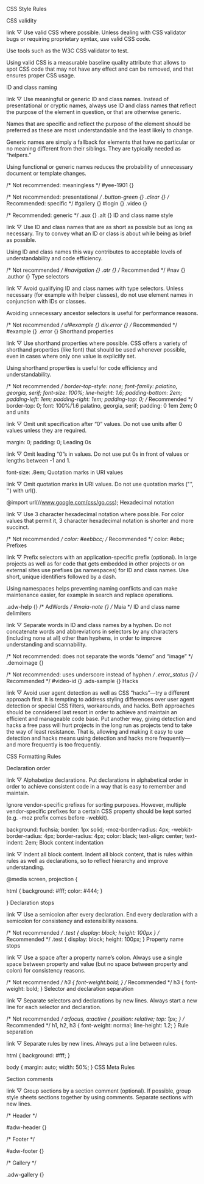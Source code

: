 CSS Style Rules

CSS validity

link ▽ Use valid CSS where possible.
Unless dealing with CSS validator bugs or requiring proprietary syntax, use valid CSS code.

Use tools such as the W3C CSS validator to test.

Using valid CSS is a measurable baseline quality attribute that allows to spot CSS code that may not have any effect and can be removed, and that ensures proper CSS usage.

ID and class naming

link ▽ Use meaningful or generic ID and class names.
Instead of presentational or cryptic names, always use ID and class names that reflect the purpose of the element in question, or that are otherwise generic.

Names that are specific and reflect the purpose of the element should be preferred as these are most understandable and the least likely to change.

Generic names are simply a fallback for elements that have no particular or no meaning different from their siblings. They are typically needed as “helpers.”

Using functional or generic names reduces the probability of unnecessary document or template changes.

/* Not recommended: meaningless */
#yee-1901 {}

/* Not recommended: presentational */
.button-green {}
.clear {}
/* Recommended: specific */
#gallery {}
#login {}
.video {}

/* Recommended: generic */
.aux {}
.alt {}
ID and class name style

link ▽ Use ID and class names that are as short as possible but as long as necessary.
Try to convey what an ID or class is about while being as brief as possible.

Using ID and class names this way contributes to acceptable levels of understandability and code efficiency.

/* Not recommended */
#navigation {}
.atr {}
/* Recommended */
#nav {}
.author {}
Type selectors

link ▽ Avoid qualifying ID and class names with type selectors.
Unless necessary (for example with helper classes), do not use element names in conjunction with IDs or classes.

Avoiding unnecessary ancestor selectors is useful for performance reasons.

/* Not recommended */
ul#example {}
div.error {}
/* Recommended */
#example {}
.error {}
Shorthand properties

link ▽ Use shorthand properties where possible.
CSS offers a variety of shorthand properties (like font) that should be used whenever possible, even in cases where only one value is explicitly set.

Using shorthand properties is useful for code efficiency and understandability.

/* Not recommended */
border-top-style: none;
font-family: palatino, georgia, serif;
font-size: 100%;
line-height: 1.6;
padding-bottom: 2em;
padding-left: 1em;
padding-right: 1em;
padding-top: 0;
/* Recommended */
border-top: 0;
font: 100%/1.6 palatino, georgia, serif;
padding: 0 1em 2em;
0 and units

link ▽ Omit unit specification after “0” values.
Do not use units after 0 values unless they are required.

margin: 0;
padding: 0;
Leading 0s

link ▽ Omit leading “0”s in values.
Do not use put 0s in front of values or lengths between -1 and 1.

font-size: .8em;
Quotation marks in URI values

link ▽ Omit quotation marks in URI values.
Do not use quotation marks ("", '') with url().

@import url(//www.google.com/css/go.css);
Hexadecimal notation

link ▽ Use 3 character hexadecimal notation where possible.
For color values that permit it, 3 character hexadecimal notation is shorter and more succinct.

/* Not recommended */
color: #eebbcc;
/* Recommended */
color: #ebc;
Prefixes

link ▽ Prefix selectors with an application-specific prefix (optional).
In large projects as well as for code that gets embedded in other projects or on external sites use prefixes (as namespaces) for ID and class names. Use short, unique identifiers followed by a dash.

Using namespaces helps preventing naming conflicts and can make maintenance easier, for example in search and replace operations.

.adw-help {} /* AdWords */
#maia-note {} /* Maia */
ID and class name delimiters

link ▽ Separate words in ID and class names by a hyphen.
Do not concatenate words and abbreviations in selectors by any characters (including none at all) other than hyphens, in order to improve understanding and scannability.

/* Not recommended: does not separate the words “demo” and “image” */
.demoimage {}

/* Not recommended: uses underscore instead of hyphen */
.error_status {}
/* Recommended */
#video-id {}
.ads-sample {}
Hacks

link ▽ Avoid user agent detection as well as CSS “hacks”—try a different approach first.
It is tempting to address styling differences over user agent detection or special CSS filters, workarounds, and hacks. Both approaches should be considered last resort in order to achieve and maintain an efficient and manageable code base. Put another way, giving detection and hacks a free pass will hurt projects in the long run as projects tend to take the way of least resistance. That is, allowing and making it easy to use detection and hacks means using detection and hacks more frequently—and more frequently is too frequently.

CSS Formatting Rules

Declaration order

link ▽ Alphabetize declarations.
Put declarations in alphabetical order in order to achieve consistent code in a way that is easy to remember and maintain.

Ignore vendor-specific prefixes for sorting purposes. However, multiple vendor-specific prefixes for a certain CSS property should be kept sorted (e.g. -moz prefix comes before -webkit).

background: fuchsia;
border: 1px solid;
-moz-border-radius: 4px;
-webkit-border-radius: 4px;
border-radius: 4px;
color: black;
text-align: center;
text-indent: 2em;
Block content indentation

link ▽ Indent all block content.
Indent all block content, that is rules within rules as well as declarations, so to reflect hierarchy and improve understanding.

@media screen, projection {

  html {
    background: #fff;
    color: #444;
  }

}
Declaration stops

link ▽ Use a semicolon after every declaration.
End every declaration with a semicolon for consistency and extensibility reasons.

/* Not recommended */
.test {
  display: block;
  height: 100px
}
/* Recommended */
.test {
  display: block;
  height: 100px;
}
Property name stops

link ▽ Use a space after a property name’s colon.
Always use a single space between property and value (but no space between property and colon) for consistency reasons.

/* Not recommended */
h3 {
  font-weight:bold;
}
/* Recommended */
h3 {
  font-weight: bold;
}
Selector and declaration separation

link ▽ Separate selectors and declarations by new lines.
Always start a new line for each selector and declaration.

/* Not recommended */
a:focus, a:active {
  position: relative; top: 1px;
}
/* Recommended */
h1,
h2,
h3 {
  font-weight: normal;
  line-height: 1.2;
}
Rule separation

link ▽ Separate rules by new lines.
Always put a line between rules.

html {
  background: #fff;
}

body {
  margin: auto;
  width: 50%;
}
CSS Meta Rules

Section comments

link ▽ Group sections by a section comment (optional).
If possible, group style sheets sections together by using comments. Separate sections with new lines.

/* Header */

#adw-header {}

/* Footer */

#adw-footer {}

/* Gallery */

.adw-gallery {}
